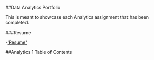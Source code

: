 ##Data Analytics Portfolio

This is meant to showcase each Analytics assignment that has been completed.

###Resume

-['Resume']('https://colab.research.google.com/drive/1fWspBmFq9FdMs7F9TT43uBf5qgcd8Zqe')

##Analytics 1 Table of Contents

